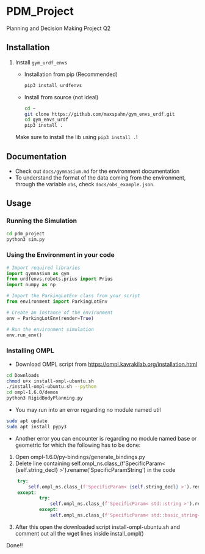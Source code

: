# PDM_Project
Planning and Decision Making Project Q2
## Installation
1. Install `gym_urdf_envs`
    * Installation from pip (Recommended) 
        ```bash
        pip3 install urdfenvs
        ```
    * Install from source (not ideal)
        ```bash
        cd ~
        git clone https://github.com/maxspahn/gym_envs_urdf.git
        cd gym_envs_urdf
        pip3 install .
        ```

    Make sure to install the lib using `pip3 install .`!
## Documentation
* Check out `docs/gymnasium.md` for the environment documentation
* To understand the format of the data coming from the environment, through the variable `obs`, check `docs/obs_example.json`.

## Usage
### Running the Simulation
```bash
cd pdm_project
python3 sim.py
```
### Using the Environment in your code

```python
# Import required libraries
import gymnasium as gym
from urdfenvs.robots.prius import Prius
import numpy as np

# Import the ParkingLotEnv class from your script
from environment import ParkingLotEnv

# Create an instance of the environment
env = ParkingLotEnv(render=True)

# Run the environment simulation
env.run_env()
```

### Installing OMPL 
* Download OMPL script from https://ompl.kavrakilab.org/installation.html 
```bash
cd Downloads
chmod u+x install-ompl-ubuntu.sh
./install-ompl-ubuntu.sh --python
cd ompl-1.6.0/demos
python3 RigidBodyPlanning.py
```
* You may run into an error regarding no module named util
```bash
sudo apt update
sudo apt install pypy3
```

* Another error you can encounter is regarding no module named base or geometric for which the following has to be done:
1) Open ompl-1.6.0/py-bindings/generate_bindings.py
2) Delete line containing self.ompl_ns.class_(f'SpecificParam< {self.string_decl} >').rename('SpecificParamString') in the code

```python
    try:
        self.ompl_ns.class_(f'SpecificParam< {self.string_decl} >').rename('SpecificParamString')
    except:
            try:
                self.ompl_ns.class_(f'SpecificParam< std::string >').rename('SpecificParamString')
            except:
                self.ompl_ns.class_(f'SpecificParam< std::basic_string< char > >').rename('SpecificParamString')
```

3) After this open the downloaded script install-ompl-ubuntu.sh and comment out all the wget lines inside install_ompl()

Done!! 